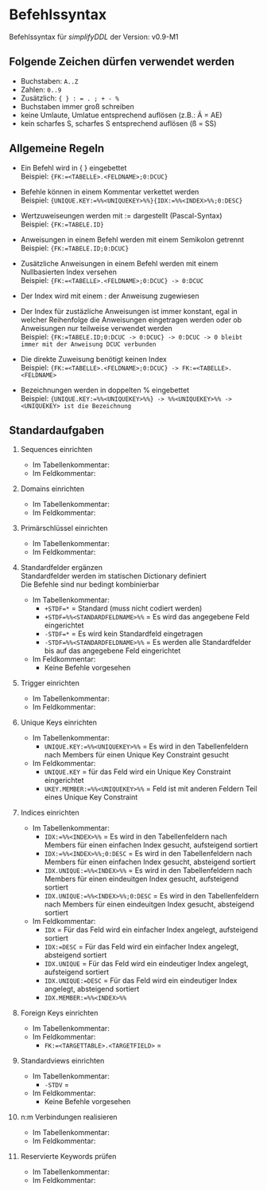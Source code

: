 Befehlssyntax
=============

Befehlssyntax für *simplifyDDL* der Version: v0.9-M1


Folgende Zeichen dürfen verwendet werden
----------------------------------------

- Buchstaben: `A..Z`
- Zahlen: `0..9`
- Zusätzlich: `{ } : = . ; + - %` 
- Buchstaben immer groß schreiben
- keine Umlaute, Umlatue entsprechend auflösen (z.B.: Ä = AE) 
- kein scharfes S, scharfes S entsprechend auflösen (ß = SS)


Allgemeine Regeln
-----------------

- Ein Befehl wird in { } eingebettet      
Beispiel: `{FK:=<TABELLE>.<FELDNAME>;0:DCUC}`

- Befehle können in einem Kommentar verkettet werden      
Beispiel: `{UNIQUE.KEY:=%%<UNIQUEKEY>%%}{IDX:=%%<INDEX>%%;0:DESC}` 

- Wertzuweiseungen werden mit := dargestellt (Pascal-Syntax)       
Beispiel: `{FK:=TABELE.ID}`

- Anweisungen in einem Befehl werden mit einem Semikolon getrennt       
Beispiel: `{FK:=TABELE.ID;0:DCUC}`

- Zusätzliche Anweisungen in einem Befehl werden mit einem Nullbasierten Index 
versehen       
Beispiel: `{FK:=<TABELLE>.<FELDNAME>;0:DCUC} -> 0:DCUC`

- Der Index wird mit einem : der Anweisung zugewiesen      

- Der Index für zustäzliche Anweisungen ist immer konstant, egal in welcher 
Reihenfolge die Anweisungen eingetragen werden oder ob Anweisungen nur teilweise
verwendet werden       
Beispiel: `{FK:=TABELE.ID;0:DCUC -> 0:DCUC} -> 0:DCUC -> 0 bleibt immer mit der Anweisung DCUC verbunden`  

- Die direkte Zuweisung benötigt keinen Index       
Beispiel: `{FK:=<TABELLE>.<FELDNAME>;0:DCUC} -> FK:=<TABELLE>.<FELDNAME>`

- Bezeichnungen werden in doppelten % eingebettet      
Beispiel: `{UNIQUE.KEY:=%%<UNIQUEKEY>%%} -> %%<UNIQUEKEY>%% -> <UNIQUEKEY> ist die Bezeichnung` 



Standardaufgaben
----------------

 1. Sequences einrichten
    * Im Tabellenkommentar:
    * Im Feldkommentar:
  
 2. Domains einrichten      
    * Im Tabellenkommentar:
    * Im Feldkommentar:
  
 3. Primärschlüssel einrichten
    * Im Tabellenkommentar:
    * Im Feldkommentar:
  
 4. Standardfelder ergänzen            
    Standardfelder werden im statischen Dictionary definiert        
    Die Befehle sind nur bedingt kombinierbar        
    * Im Tabellenkommentar: 
        * `+STDF=*` = Standard (muss nicht codiert werden)
        * `+STDF=%%<STANDARDFELDNAME>%%` = Es wird das angegebene Feld eingerichtet      
        * `-STDF=*` = Es wird kein Standardfeld eingetragen 
        * `-STDF=%%<STANDARDFELDNAME>%%` = Es werden alle Standardfelder bis auf das angegebene Feld eingerichtet  
    * Im Feldkommentar:
        * Keine Befehle vorgesehen
  
 5. Trigger einrichten     
    * Im Tabellenkommentar:
    * Im Feldkommentar:
  
 6. Unique Keys einrichten     
    * Im Tabellenkommentar:
        * `UNIQUE.KEY:=%%<UNIQUEKEY>%%` = Es wird in den Tabellenfeldern nach Members für einen Unique Key Constraint gesucht 
    * Im Feldkommentar:
        * `UNIQUE.KEY` = für das Feld wird ein Unique Key Constraint eingerichtet
        * `UKEY.MEMBER:=%%<UNIQUEKEY>%%` = Feld ist mit anderen Feldern Teil eines Unique Key Constraint   
  
 7. Indices einrichten     
    * Im Tabellenkommentar:
        * `IDX:=%%<INDEX>%%` = Es wird in den Tabellenfeldern nach Members für einen einfachen Index gesucht, aufsteigend sortiert
        * `IDX:=%%<INDEX>%%;0:DESC` = Es wird in den Tabellenfeldern nach Members für einen einfachen Index gesucht, absteigend sortiert
        * `IDX.UNIQUE:=%%<INDEX>%%` = Es wird in den Tabellenfeldern nach Members für einen eindeuitgen Index gesucht, aufsteigend sortiert
        * `IDX.UNIQUE:=%%<INDEX>%%;0:DESC` = Es wird in den Tabellenfeldern nach Members für einen eindeuitgen Index gesucht, absteigend sortiert         
    * Im Feldkommentar:
        * `IDX` = Für das Feld wird ein einfacher Index angelegt, aufsteigend sortiert
        * `IDX:=DESC` = Für das Feld wird ein einfacher Index angelegt, absteigend sortiert   
        * `IDX.UNIQUE` = Für das Feld wird ein eindeutiger Index angelegt, aufsteigend sortiert    
        * `IDX.UNIQUE:=DESC` = Für das Feld wird ein eindeutiger Index angelegt, absteigend sortiert
        * `IDX.MEMBER:=%%<INDEX>%%`    
  
 8. Foreign Keys einrichten     
    * Im Tabellenkommentar:
    * Im Feldkommentar:
        * `FK:=<TARGETTABLE>.<TARGETFIELD>` = 
  
 9. Standardviews einrichten     
    * Im Tabellenkommentar:
        * `-STDV` =
    * Im Feldkommentar:
        * Keine Befehle vorgesehen
  
10. n:m Verbindungen realisieren     
    * Im Tabellenkommentar:
    * Im Feldkommentar: 

11. Reservierte Keywords prüfen     
    * Im Tabellenkommentar:
    * Im Feldkommentar:
